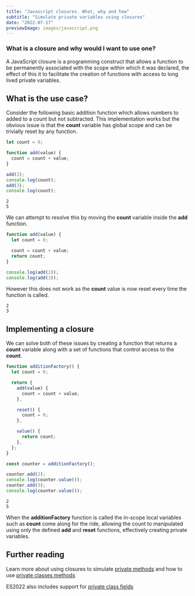 ```yaml
---
title: "Javascript closures. What, why and how"
subtitle: "Simulate private variables using closures"
date: "2022-07-17"
previewImage: images/javascript.png
---
```


### What is a closure and why would I want to use one?

A JavaScript closure is a programming construct that allows a function to be permanently associated with the scope within which it was declared, the effect of this it to facilitate the creation of functions with access to long lived private variables.

## What is the use case?

Consider the following basic addition function which allows numbers to added to a count but not subtracted. This implementation works but the obvious issue is that the **count** variable has global scope and can be trivially reset by any function.

```js
let count = 0;

function add(value) {
  count = count + value;
}

add(2);
console.log(count);
add(3);
console.log(count);
```

```text
2
5
```

We can attempt to resolve this by moving the **count** variable inside the **add** function.

```javascript
function add(value) {
  let count = 0;

  count = count + value;
  return count;
}

console.log(add(2));
console.log(add(3));
```

However this does not work as the **count** value is now reset every time the function is called.

```text
2
3
```

## Implementing a closure

We can solve both of these issues by creating a function that returns a **count** variable along with a set of functions that control access to the **count**.

```js
function additionFactory() {
  let count = 0;

  return {
    add(value) {
      count = count + value;
    },

    reset() {
      count = 0;
    },

    value() {
      return count;
    },
  };
}

const counter = additionFactory();

counter.add(2);
console.log(counter.value());
counter.add(3);
console.log(counter.value());
```

```text
2
5
```

When the **additionFactory** function is called the in-scope local variables such as **count** come along for the ride, allowing the count to manipulated using only the defined **add** and **reset** functions, effectively creating private variables.

## Further reading

Learn more about using closures to simulate [private methods](https://developer.mozilla.org/en-US/docs/Web/JavaScript/Reference/Classes/Private_class_fields) and how to use [private classes methods](https://developer.mozilla.org/en-US/docs/Web/JavaScript/Reference/Classes/Private_class_fields#private_methods)

ES2022 also includes support for [private class fields](https://developer.mozilla.org/en-US/docs/Web/JavaScript/Reference/Classes/Private_class_fields)
